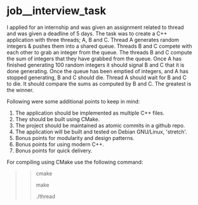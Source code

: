# job__interview_task
I applied for an internship and was given an assignment related to thread and was given a deadline of 5 days. The task was to create a C++ application with three threads; A, B and C. Thread A generates random integers & pushes them into a shared queue. Threads B and C compete with each other to grab an integer from the queue. The threads B and C compute the sum of integers that they have grabbed from the queue. Once A has finished generating 100 random integers it should signal B and C that it is done generating. Once the queue has been emptied of integers, and A has stopped generating, B and C should die. Thread A should wait for B and C to die. It should compare the sums as computed by B and C. The greatest is the winner.

Following were some additional points to keep in mind:
1. The application should be implemented as multiple C++ files.
2. They should be built using CMake.
3. The project should be maintained as atomic commits in a github repo.
4. The application will be built and tested on Debian GNU/Linux, 'stretch'.
5. Bonus points for modularity and design patterns.
6. Bonus points for using modern C++.
7. Bonus points for quick delivery.


For compiling using CMake use the following command:
>> cmake 
>>
>> make
>>
>> ./thread

